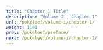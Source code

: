 ```yaml
---
title: "Chapter 1 Title"
description: "Volume I – Chapter 1"
url: /pokeleef/volume-i/chapter-1/
weight: 1101
prev: /pokeleef/preface/
next: /pokeleef/volume-i/chapter-2/
---
```



